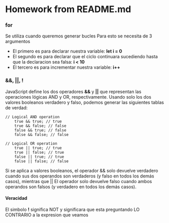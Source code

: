 # Homework from README.md

  

### for
Se utiliza cuando queremos generar bucles
Para esto se necesita de 3 argumentos
- El primero es para declarar nuestra variable: **let i = 0**
- El segundo es para declarar que el ciclo continuara sucediendo hasta que la declaracion sea falsa: **i < 10**
- El tercero es para incrementar nuestra variable: **i++**

### &&, ||, !

JavaScript define los dos operadores **&&** y **||** que representan las operaciones lógicas AND y OR, respectivamente. 
Usando solo los dos valores booleanos verdadero y falso, podemos generar las siguientes tablas de verdad:

  

    // Logical AND operation
        true && true; // true
        true && false; // false
        false && true; // false
        false && false; // false  
    
    // Logical OR operation
        true || true; // true
        true || false; // true
        false || true; // true
        false || false; // false

Si se aplica a valores booleanos, el operador && solo devuelve verdadero cuando sus dos operandos son verdaderos (y falso en todos los demás casos), mientras que || El operador solo devuelve falso cuando ambos operandos son falsos (y verdadero en todos los demás casos).

#### Veracidad
El simbolo **!** significa NOT y significara que esta preguntando LO CONTRARIO a la expresion que veamos